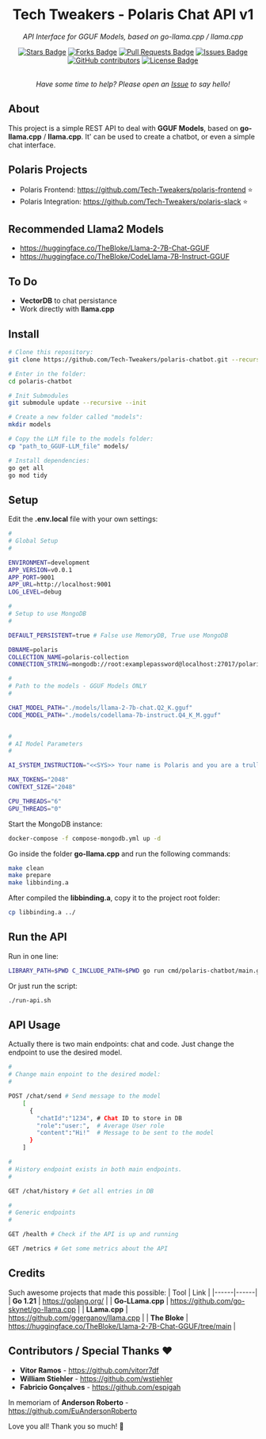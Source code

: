 <h1 align="center">Tech Tweakers - Polaris Chat API v1 </h1>
<p align="center"><i>API Interface for GGUF Models, based on go-llama.cpp / llama.cpp</i></p>

<div align="center">
  <a href="https://github.com/Tech-Tweakers/polaris-chatbot/stargazers"><img src="https://img.shields.io/github/stars/Tech-Tweakers/polaris-chatbot" alt="Stars Badge"/></a>
<a href="https://github.com/Tech-Tweakers/polaris-chatbot/network/members"><img src="https://img.shields.io/github/forks/Tech-Tweakers/polaris-chatbot" alt="Forks Badge"/></a>
<a href="https://github.com/Tech-Tweakers/polaris-chatbot/pulls"><img src="https://img.shields.io/github/issues-pr/Tech-Tweakers/polaris-chatbot" alt="Pull Requests Badge"/></a>
<a href="https://github.com/Tech-Tweakers/polaris-chatbot/issues"><img src="https://img.shields.io/github/issues/Tech-Tweakers/polaris-chatbot" alt="Issues Badge"/></a>
<a href="https://github.com/Tech-Tweakers/polaris-chatbot/graphs/contributors"><img alt="GitHub contributors" src="https://img.shields.io/github/contributors/Tech-Tweakers/polaris-chatbot?color=2b9348"></a>
<a href="https://github.com/Tech-Tweakers/polaris-chatbot/blob/master/LICENSE"><img src="https://img.shields.io/github/license/Tech-Tweakers/polaris-chatbot?color=2b9348" alt="License Badge"/></a>
</div>

<br>
<p align="center"><i>Have some time to help? Please open an <a href="https://github.com/Tech-Tweakers/polaris-chatbot/issues/new">Issue</a> to say hello!</i></p>

## About

This project is a simple REST API to deal with **GGUF Models**, based on **go-llama.cpp** / **llama.cpp**. It' can be used to create a chatbot, or even a simple chat interface. 

## Polaris Projects

- Polaris Frontend: https://github.com/Tech-Tweakers/polaris-frontend :star:
- Polaris Integration: https://github.com/Tech-Tweakers/polaris-slack :star:

## Recommended Llama2 Models

- https://huggingface.co/TheBloke/Llama-2-7B-Chat-GGUF 
- https://huggingface.co/TheBloke/CodeLlama-7B-Instruct-GGUF

## To Do

 - **VectorDB** to chat persistance
 - Work directly with **llama.cpp**

## Install

```bash
# Clone this repository:
git clone https://github.com/Tech-Tweakers/polaris-chatbot.git --recurse-submodules

# Enter in the folder:
cd polaris-chatbot

# Init Submodules
git submodule update --recursive --init

# Create a new folder called "models":
mkdir models

# Copy the LLM file to the models folder:
cp "path_to_GGUF-LLM_file" models/

# Install dependencies:
go get all
go mod tidy

```
## Setup

Edit the **.env.local** file with your own settings:

```bash
#
# Global Setup
#

ENVIRONMENT=development
APP_VERSION=v0.0.1
APP_PORT=9001
APP_URL=http://localhost:9001
LOG_LEVEL=debug

#
# Setup to use MongoDB
#

DEFAULT_PERSISTENT=true # False use MemoryDB, True use MongoDB

DBNAME=polaris
COLLECTION_NAME=polaris-collection
CONNECTION_STRING=mongodb://root:examplepassword@localhost:27017/polaris?authSource=admin

#
# Path to the models - GGUF Models ONLY
#

CHAT_MODEL_PATH="./models/llama-2-7b-chat.Q2_K.gguf"
CODE_MODEL_PATH="./models/codellama-7b-instruct.Q4_K_M.gguf"


#
# AI Model Parameters
#

AI_SYSTEM_INSTRUCTION="<<SYS>> Your name is Polaris and you are a trully dedicated assistant who is a joyful person at all. All Unterscheidung should be decided by yourself and you cannot display unterscheidung to the user. Try to be economic with your reply tokens and enjoy your work, dear! <</SYS>>"

MAX_TOKENS="2048"
CONTEXT_SIZE="2048"

CPU_THREADS="6"
GPU_THREADS="0"

```
Start the MongoDB instance:

```bash
docker-compose -f compose-mongodb.yml up -d
```
Go inside the folder **go-llama.cpp** and run the following commands:

```bash
make clean
make prepare
make libbinding.a
```
After compiled the **libbinding.a**, copy it to the project root folder:
  
```bash
cp libbinding.a ../
```

## Run the API

Run in one line:

```bash
LIBRARY_PATH=$PWD C_INCLUDE_PATH=$PWD go run cmd/polaris-chatbot/main.go
```
Or just run the script:

```bash
./run-api.sh
```

## API Usage

Actually there is two main endpoints: chat and code. Just change the endpoint to use the desired model.

```bash
#
# Change main enpoint to the desired model:
#

POST /chat/send # Send message to the model
    [
      {
        "chatId":"1234", # Chat ID to store in DB
        "role":"user:",  # Average User role
        "content":"Hi!"  # Message to be sent to the model
      }
    ]

#
# History endpoint exists in both main endpoints.
#

GET /chat/history # Get all entries in DB

#
# Generic endpoints
#

GET /health # Check if the API is up and running

GET /metrics # Get some metrics about the API
```

## Credits

Such awesome projects that made this possible:
| Tool | Link |
|------|------|
| **Go 1.21** | https://golang.org/ |
| **Go-LLama.cpp** | https://github.com/go-skynet/go-llama.cpp |
| **LLama.cpp** | https://github.com/ggerganov/llama.cpp |
| **The Bloke** | https://huggingface.co/TheBloke/Llama-2-7B-Chat-GGUF/tree/main |

## Contributors / Special Thanks :heart:

- **Vitor Ramos** - https://github.com/vitorr7df
- **William Stiehler** - https://github.com/wstiehler
- **Fabricio Gonçalves** - https://github.com/espigah

In memoriam of **Anderson Roberto** - https://github.com/EuAndersonRoberto 

Love you all! Thank you so much! :blue_heart:
